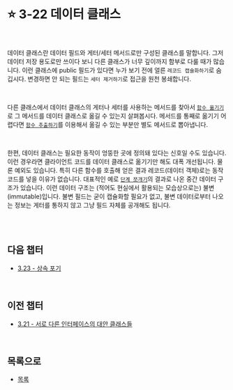 # :star: 3-22 데이터 클래스

<br>

데이터 클래스란 데이터 필드와 게터/세터 메서드로만 구성된 클래스를 말합니다. 그저 데이터 저장 용도로만 쓰이다 보니 다른 클래스가 너무 깊이까지 함부로 다룰 때가 많습니다. 이런 클래스에 public 필드가 있다면 누가 보기 전에 얼른 `레코드 캡슐화하기`로 숨깁시다. 변경하면 안 되는 필드는 `세터 제거하기`로 접근을 원천 봉쇄합니다.

<br>

다른 클래스에서 데이터 클래스의 게터나 세터를 사용하는 메서드를 찾아서 [`함수 옮기기`](https://github.com/Esoolgnah/Summary_of_Refactoring_2nd_Edition/blob/main/Notes/08_기능_이동/08_01_함수_옮기기.md)로 그 메서드를 데이터 클래스로 옮길 수 있는지 살펴봅시다. 메서드를 통째로 옮기기 어렵다면 [`함수 추출하기`](https://github.com/Esoolgnah/Summary_of_Refactoring_2nd_Edition/blob/main/Notes/06_기본적인_리팩터링/06_01_함수_추출하기.md)를 이용해서 옮길 수 있는 부분만 별도 메서드로 뽑아냅니다.

<br>

한편, 데이터 클래스는 필요한 동작이 엉뚱한 곳에 정의돼 있다는 신호일 수도 있습니다. 이런 경우라면 클라이언트 코드를 데이터 클래스로 옮기기만 해도 대폭 개선됩니다. 물론 예외도 있습니다. 특히 다른 함수를 호출해 얻은 결과 레코드(데이터 객체)로는 동작 코드를 넣을 이유가 없습니다. 대표적인 예로 [`단계 쪼개기`](https://github.com/Esoolgnah/Summary_of_Refactoring_2nd_Edition/blob/main/Notes/06_기본적인_리팩터링/06_11_단계_쪼개기.md)의 결과로 나온 중간 데이터 구조가 있습니다. 이런 데이터 구조는 (적어도 현실에서 활용되는 모습상으로는) 불변(immutable)입니다. 불변 필드는 굳이 캡슐화할 필요가 없고, 불변 데이터로부터 나오는 정보는 게터를 통하지 않고 그냥 필드 자체를 공개해도 됩니다.

<br>

<br>

## 다음 챕터

- [3.23 - 상속 포기](https://github.com/Esoolgnah/Summary_of_Refactoring_2nd_Edition/blob/main/Notes/03_코드에서_나는_악취/03_23_상속_포기.md)

<br>

## 이전 챕터

- [3.21 - 서로 다른 인터페이스의 대안 클래스들](https://github.com/Esoolgnah/Summary_of_Refactoring_2nd_Edition/blob/main/Notes/03_코드에서_나는_악취/03_21_서로_다른_인터페이스의_대안_클래스들.md)

<br>

## 목록으로

- [목록](https://github.com/Esoolgnah/Summary_of_Refactoring_2nd_Edition/blob/main/Notes/03_코드에서_나는_악취/03_00_코드에서_나는_악취.md)
